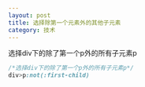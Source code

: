 ```yaml
---
layout: post
title: 选择除第一个元素外的其他子元素
category: 技术
---
```


选择div下的除了第一个p外的所有子元素p

~~~ css
/*选择div下的除了第一个p外的所有子元素p*/
div>p:not(:first-child)
~~~
